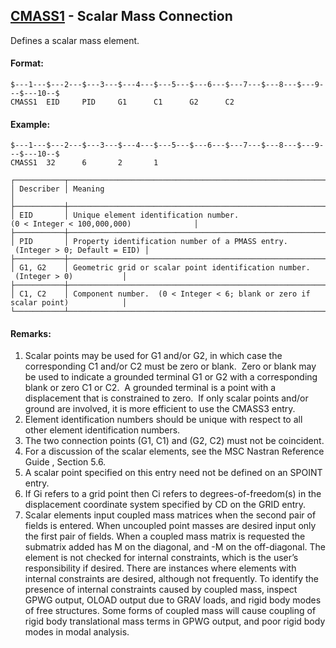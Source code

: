 ## [CMASS1](https://help.hexagonmi.com/bundle/MSC_Nastran_2022.4/page/Nastran_Combined_Book/qrg/bulkc1/TOC.CMASS1.xhtml) - Scalar Mass Connection

Defines a scalar mass element.

#### Format:

```nastran
$---1---$---2---$---3---$---4---$---5---$---6---$---7---$---8---$---9---$---10--$
CMASS1  EID     PID     G1      C1      G2      C2                              
```

#### Example:

```nastran
$---1---$---2---$---3---$---4---$---5---$---6---$---7---$---8---$---9---$---10--$
CMASS1  32      6       2       1                                               
```

```text
┌───────────┬────────────────────────────────────────────────────────────────────────────────┐
│ Describer │ Meaning                                                                        │
├───────────┼────────────────────────────────────────────────────────────────────────────────┤
│ EID       │ Unique element identification number. (0 < Integer < 100,000,000)              │
├───────────┼────────────────────────────────────────────────────────────────────────────────┤
│ PID       │ Property identification number of a PMASS entry.  (Integer > 0; Default = EID) │
├───────────┼────────────────────────────────────────────────────────────────────────────────┤
│ G1, G2    │ Geometric grid or scalar point identification number.  (Integer > 0)           │
├───────────┼────────────────────────────────────────────────────────────────────────────────┤
│ C1, C2    │ Component number.  (0 < Integer < 6; blank or zero if scalar point)            │
└───────────┴────────────────────────────────────────────────────────────────────────────────┘
```

#### Remarks:

1. Scalar points may be used for G1 and/or G2, in which case the corresponding C1 and/or C2 must be zero or blank.  Zero or blank may be used to indicate a grounded terminal G1 or G2 with a corresponding blank or zero C1 or C2.  A grounded terminal is a point with a displacement that is constrained to zero.  If only scalar points and/or ground are involved, it is more efficient to use the CMASS3 entry.
2. Element identification numbers should be unique with respect to all other element identification numbers.
3. The two connection points (G1, C1) and (G2, C2) must not be coincident.
4. For a discussion of the scalar elements, see the  MSC Nastran Reference Guide , Section 5.6.
5. A scalar point specified on this entry need not be defined on an SPOINT entry.
6. If Gi refers to a grid point then Ci refers to degrees-of-freedom(s) in the displacement coordinate system specified by CD on the GRID entry.
7. Scalar elements input coupled mass matrices when the second pair of fields is entered. When uncoupled point masses are desired input only the first pair of fields. When a coupled mass matrix is requested the submatrix added has M on the diagonal, and -M on the off-diagonal. The element is not checked for internal constraints, which is the user’s responsibility if desired. There are instances where elements with internal constraints are desired, although not frequently. To identify the presence of internal constraints caused by coupled mass, inspect GPWG output, OLOAD output due to GRAV loads, and rigid body modes of free structures. Some forms of coupled mass will cause coupling of rigid body translational mass terms in GPWG output, and poor rigid body modes in modal analysis.
